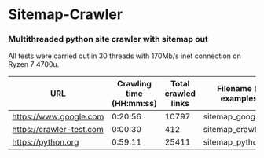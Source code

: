 # Sitemap-Crawler
### Multithreaded python site crawler with sitemap out

All tests were carried out in 30 threads with 170Mb/s inet connection on Ryzen 7 4700u.

| URL                      | Crawling time (HH:mm:ss) | Total crawled links | Filename (in examples) |
|--------------------------|--------------------------|---------------------|------------------------|
| https://www.google.com   | 0:20:56                  | 10797               | sitemap_google         |
| https://crawler-test.com | 0:00:30                  | 412                 | sitemap_crawlertest    |
| https://python.org       | 0:59:11                  | 25411               | sitemap_pythonorg      |